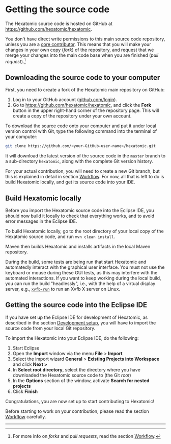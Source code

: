 # Getting the source code

The Hexatomic source code is hosted on GitHub at <i class="fa fa-github"></i> <https://github.com/hexatomic/hexatomic>.

You don't have direct write permissions to this main source code repository, unless you are a [core contributor](https://github.com/hexatomic/hexatomic#core-contributors).
This means that you will make your changes in your own copy (*fork*) of the repository, and request that we merge your changes into the main code base when you are finished (*pull request*).[^workflow]

## Downloading the source code to your computer

First, you need to create a fork of the Hexatomic main repository on GitHub:

1. Log in to your GitHub account ([github.com/login](https://github.com/login)).
1. Go to <https://github.com/hexatomic/hexatomic>, and click the **<i class="fa fa-code-fork"></i> Fork** button in the upper right-hand corner of the repository page. This will create a copy of the repository under your own account.

To download the source code onto your computer and put it under local version control with Git, type the following command into the terminal of your computer:

```bash
git clone https://github.com/<your-GitHub-user-name>/hexatomic.git
```

It will download the latest version of the source code in the `master` branch to a sub-directory `hexatomic`,
along with the complete Git version history.

For your actual contribution, you will need to create a new Git branch, but this is explained in detail in section [Workflow](./workflow/).
For now, all that is left to do is build Hexatomic locally, and get its source code into your IDE.

## Build Hexatomic locally

Before you import the Hexatomic source code into the Eclipse IDE, you should now build it locally to check that everything works, and to avoid error messages in the Eclipse IDE.

To build Hexatomic locally, go to the root directory of your local copy of the Hexatomic source code, and run `mvn clean install`.

Maven then builds Hexatomic and installs artifacts in the local Maven repository.

During the build, some tests are being run that start Hexatomic and automatedly interact with the graphical user interface.
You must not use the keyboard or mouse during these GUI tests, as this may interfere with the automated interactions.
If you want to keep working during the local build, you can run the build "headlessly", i.e., with the help of a virtual display server, e.g., [`xvfb-run`](http://manpages.ubuntu.com/manpages/focal/man1/xvfb-run.1.html) to run an Xvfb X server on Linux.

## Getting the source code into the Eclipse IDE

If you have set up the Eclipse IDE for development of Hexatomic, as described in the section [Development setup](./setup.md#suggested-editor-eclipse-integrated-development-environment-ide), you will have to import the source code from your local
Git repository.

To import the Hexatomic into your Eclipse IDE, do the following:

1. Start Eclipse
2. Open the **Import** window via the menu **File** > **Import**
3. Select the import wizard **General** > **Existing Projects into Workspace** and click **Next >**
4. In **Select root directory**, select the directory where you have downloaded the Hexatomic source code to (the Git *root*)
5. In the **Options** section of the window, activate **Search for nested projects**
6. Click **Finish**

Congratulations, you are now set up to start contributing to Hexatomic!

Before starting to work on your contribution, please read the section [Workflow](./workflow/) carefully.

---

[^workflow]: For more info on *forks* and *pull requests*, read the section [Workflow](./workflow/).